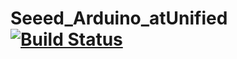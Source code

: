 # Seeed_Arduino_atUnified  [![Build Status](https://travis-ci.com/Seeed-Studio/Seeed_Arduino_atUnified.svg?branch=master)](https://travis-ci.com/Seeed-Studio/Seeed_Arduino_atUnified)
